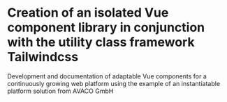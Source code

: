 # Creation of an isolated Vue component library in conjunction with the utility class framework Tailwindcss
Development and documentation of adaptable Vue components for a continuously growing web platform using the example of an instantiatable platform solution from AVACO GmbH
